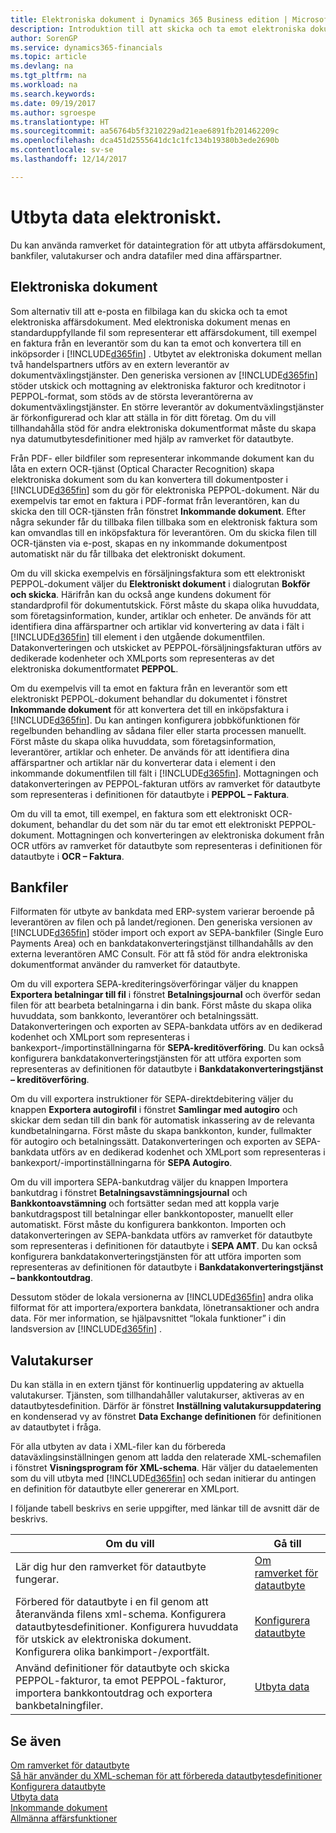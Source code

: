 ```yaml
---
title: Elektroniska dokument i Dynamics 365 Business edition | Microsoft Docs
description: Introduktion till att skicka och ta emot elektroniska dokument i Dynamics 365.
author: SorenGP
ms.service: dynamics365-financials
ms.topic: article
ms.devlang: na
ms.tgt_pltfrm: na
ms.workload: na
ms.search.keywords: 
ms.date: 09/19/2017
ms.author: sgroespe
ms.translationtype: HT
ms.sourcegitcommit: aa56764b5f3210229ad21eae6891fb201462209c
ms.openlocfilehash: dca451d2555641dc1c1fc134b19380b3ede2690b
ms.contentlocale: sv-se
ms.lasthandoff: 12/14/2017

---
```


# <a name="exchanging-data-electronically"></a>Utbyta data elektroniskt.
Du kan använda ramverket för dataintegration för att utbyta affärsdokument, bankfiler, valutakurser och andra datafiler med dina affärspartner.

## <a name="electronic-documents"></a>Elektroniska dokument
Som alternativ till att e-posta en filbilaga kan du skicka och ta emot elektroniska affärsdokument. Med elektroniska dokument menas en standarduppfyllande fil som representerar ett affärsdokument, till exempel en faktura från en leverantör som du kan ta emot och konvertera till en inköpsorder i [!INCLUDE[d365fin](includes/d365fin_md.md)] . Utbytet av elektroniska dokument mellan två handelspartners utförs av en extern leverantör av dokumentväxlingstjänster. Den generiska versionen av [!INCLUDE[d365fin](includes/d365fin_md.md)] stöder utskick och mottagning av elektroniska fakturor och kreditnotor i PEPPOL-format, som stöds av de största leverantörerna av dokumentväxlingstjänster. En större leverantör av dokumentväxlingstjänster är förkonfigurerad och klar att ställa in för ditt företag. Om du vill tillhandahålla stöd för andra elektroniska dokumentformat måste du skapa nya datumutbytesdefinitioner med hjälp av ramverket för datautbyte.  

Från PDF- eller bildfiler som representerar inkommande dokument kan du låta en extern OCR-tjänst (Optical Character Recognition) skapa elektroniska dokument som du kan konvertera till dokumentposter i [!INCLUDE[d365fin](includes/d365fin_md.md)] som du gör för elektroniska PEPPOL-dokument. När du exempelvis tar emot en faktura i PDF-format från leverantören, kan du skicka den till OCR-tjänsten från fönstret **Inkommande dokument**. Efter några sekunder får du tillbaka filen tillbaka som en elektronisk faktura som kan omvandlas till en inköpsfaktura för leverantören. Om du skicka filen till OCR-tjänsten via e-post, skapas en ny inkommande dokumentpost automatiskt när du får tillbaka det elektroniskt dokument.  

Om du vill skicka exempelvis en försäljningsfaktura som ett elektroniskt PEPPOL-dokument väljer du **Elektroniskt dokument** i dialogrutan **Bokför och skicka**. Härifrån kan du också ange kundens dokument för standardprofil för dokumentutskick. Först måste du skapa olika huvuddata, som företagsinformation, kunder, artiklar och enheter. De används för att identifiera dina affärspartner och artiklar vid konvertering av data i fält i [!INCLUDE[d365fin](includes/d365fin_md.md)] till element i den utgående dokumentfilen. Datakonverteringen och utskicket av PEPPOL-försäljningsfakturan utförs av dedikerade kodenheter och XMLports som representeras av det elektroniska dokumentformatet **PEPPOL**.  

Om du exempelvis vill ta emot en faktura från en leverantör som ett elektroniskt PEPPOL-dokument behandlar du dokumentet i fönstret **Inkommande dokument** för att konvertera det till en inköpsfaktura i [!INCLUDE[d365fin](includes/d365fin_md.md)]. Du kan antingen konfigurera jobbköfunktionen för regelbunden behandling av sådana filer eller starta processen manuellt. Först måste du skapa olika huvuddata, som företagsinformation, leverantörer, artiklar och enheter. De används för att identifiera dina affärspartner och artiklar när du konverterar data i element i den inkommande dokumentfilen till fält i [!INCLUDE[d365fin](includes/d365fin_md.md)]. Mottagningen och datakonverteringen av PEPPOL-fakturan utförs av ramverket för datautbyte som representeras i definitionen för datautbyte i **PEPPOL – Faktura**.  

 Om du vill ta emot, till exempel, en faktura som ett elektroniskt OCR-dokument, behandlar du det som när du tar emot ett elektroniskt PEPPOL-dokument. Mottagningen och konverteringen av elektroniska dokument från OCR utförs av ramverket för datautbyte som representeras i definitionen för datautbyte i **OCR – Faktura**.  

## <a name="bank-files"></a>Bankfiler  
 Filformaten för utbyte av bankdata med ERP-system varierar beroende på leverantören av filen och på landet/regionen. Den generiska versionen av [!INCLUDE[d365fin](includes/d365fin_md.md)] stöder import och export av SEPA-bankfiler (Single Euro Payments Area) och en bankdatakonverteringstjänst tillhandahålls av den externa leverantören AMC Consult. För att få stöd för andra elektroniska dokumentformat använder du ramverket för datautbyte.  

Om du vill exportera SEPA-krediteringsöverföringar väljer du knappen **Exportera betalningar till fil** i fönstret **Betalningsjournal** och överför sedan filen för att bearbeta betalningarna i din bank. Först måste du skapa olika huvuddata, som bankkonto, leverantörer och betalningssätt. Datakonverteringen och exporten av SEPA-bankdata utförs av en dedikerad kodenhet och XMLport som representeras i bankexport-/importinställningarna för **SEPA-kreditöverföring**. Du kan också konfigurera bankdatakonverteringstjänsten för att utföra exporten som representeras av definitionen för datautbyte i **Bankdatakonverteringstjänst – kreditöverföring**.  

Om du vill exportera instruktioner för SEPA-direktdebitering väljer du knappen **Exportera autogirofil** i fönstret **Samlingar med autogiro** och skickar dem sedan till din bank för automatisk inkassering av de relevanta kundbetalningarna. Först måste du skapa bankkonton, kunder, fullmakter för autogiro och betalningssätt. Datakonverteringen och exporten av SEPA-bankdata utförs av en dedikerad kodenhet och XMLport som representeras i bankexport/-importinställningarna för **SEPA Autogiro**.  

Om du vill importera SEPA-bankutdrag väljer du knappen Importera bankutdrag i fönstret **Betalningsavstämningsjournal** och **Bankkontoavstämning** och fortsätter sedan med att koppla varje bankutdragspost till betalningar eller bankkontoposter, manuellt eller automatiskt. Först måste du konfigurera bankkonton. Importen och datakonverteringen av SEPA-bankdata utförs av ramverket för datautbyte som representeras i definitionen för datautbyte i **SEPA AMT**. Du kan också konfigurera bankdatakonverteringstjänsten för att utföra importen som representeras av definitionen för datautbyte i **Bankdatakonverteringstjänst – bankkontoutdrag**.  

 Dessutom stöder de lokala versionerna av [!INCLUDE[d365fin](includes/d365fin_md.md)] andra olika filformat för att importera/exportera bankdata, lönetransaktioner och andra data. För mer information, se hjälpavsnittet “lokala funktioner” i din landsversion av [!INCLUDE[d365fin](includes/d365fin_md.md)] .  

## <a name="currency-exchange-rates"></a>Valutakurser  
Du kan ställa in en extern tjänst för kontinuerlig uppdatering av aktuella valutakurser. Tjänsten, som tillhandahåller valutakurser, aktiveras av en datautbytesdefinition. Därför är fönstret **Inställning valutakursuppdatering** en kondenserad vy av fönstret **Data Exchange definitionen** för definitionen av datautbytet i fråga.  

För alla utbyten av data i XML-filer kan du förbereda dataväxlingsinställningen genom att ladda den relaterade XML-schemafilen i fönstret **Visningsprogram för XML-schema**. Här väljer du dataelementen som du vill utbyta med [!INCLUDE[d365fin](includes/d365fin_md.md)] och sedan initierar du antingen en definition för datautbyte eller genererar en XMLport.  

I följande tabell beskrivs en serie uppgifter, med länkar till de avsnitt där de beskrivs.  

|Om du vill|Gå till|  
|--------|---------|  
|Lär dig hur den ramverket för datautbyte fungerar.|[Om ramverket för datautbyte](across-about-the-data-exchange-framework.md)|  
|Förbered för datautbyte i en fil genom att återanvända filens xml-schema. Konfigurera datautbytesdefinitioner. Konfigurera huvuddata för utskick av elektroniska dokument. Konfigurera olika bankimport-/exportfält.|[Konfigurera datautbyte](across-set-up-data-exchange.md)|  
|Använd definitioner för datautbyte och skicka PEPPOL-fakturor, ta emot PEPPOL-fakturor, importera bankkontoutdrag och exportera bankbetalningfiler.|[Utbyta data](across-exchange-data.md)|  

## <a name="see-also"></a>Se även  
[Om ramverket för datautbyte](across-about-the-data-exchange-framework.md)  
[Så här använder du XML-scheman för att förbereda datautbytesdefinitioner](across-how-to-use-xml-schemas-to-prepare-data-exchange-definitions.md)  
[Konfigurera datautbyte](across-set-up-data-exchange.md)  
[Utbyta data](across-exchange-data.md)  
[Inkommande dokument](across-income-documents.md)  
[Allmänna affärsfunktioner](ui-across-business-areas.md)

